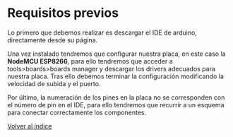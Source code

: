 <h1>Requisitos previos</h1>

Lo primero que debemos realizar es descargar el IDE de arduino, directamente desde su página.

Una vez instalado tendremos que configurar nuestra placa, en este caso la __NodeMCU ESP8266__, para ello tendremos que acceder a tools>boards>boards manager y descargar los drivers adecuados para nuestra placa. Tras ello debemos terminar la configuración modificando la velocidad de subida y el puerto.

Por último, la numeración de los pines en la placa no se corresponden con el número de pin en el IDE, para ello tendremos que recurrir a un esquema para conectar correctamente los componentes.

[Volver al índice](Index.md)